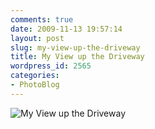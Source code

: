 ```yaml
---
comments: true
date: 2009-11-13 19:57:14
layout: post
slug: my-view-up-the-driveway
title: My View up the Driveway
wordpress_id: 2565
categories:
- PhotoBlog
---
```


![My View up the Driveway](http://ryanfitzer.com/main/wp-content/uploads/2009/11/photoblog-8.jpg)
